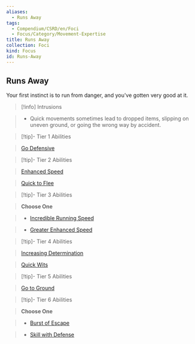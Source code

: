 ```yaml
---
aliases:
  - Runs Away
tags:
  - Compendium/CSRD/en/Foci
  - Focus/Category/Movement-Expertise
title: Runs Away
collection: Foci
kind: Focus
id: Runs-Away
---
```

## Runs Away    
Your first instinct is to run from danger, and you've gotten very good at it.    
  
>[!info] Intrusions    
>- Quick movements sometimes lead to dropped items, slipping on uneven ground, or going the wrong way by accident.    
  
  
>[!tip]- Tier 1 Abilities    
> [Go Defensive](Go-Defensive.md)    
  
  
>[!tip]- Tier 2 Abilities    
> [Enhanced Speed](Enhanced-Speed.md)    
> [Quick to Flee](Quick-to-Flee.md)    
  
  
>[!tip]- Tier 3 Abilities    
> **Choose One**    
>- [Incredible Running Speed](Incredible-Running-Speed.md)    
>- [Greater Enhanced Speed](Greater-Enhanced-Speed.md)    
  
  
>[!tip]- Tier 4 Abilities    
> [Increasing Determination](Increasing-Determination.md)    
> [Quick Wits](Quick-Wits.md)    
  
  
>[!tip]- Tier 5 Abilities    
> [Go to Ground](Go-to-Ground.md)    
  
  
>[!tip]- Tier 6 Abilities    
> **Choose One**    
>- [Burst of Escape](Burst-of-Escape.md)    
>- [Skill with Defense](Skill-With-Defense.md)
